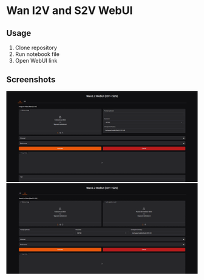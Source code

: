 # Wan I2V and S2V WebUI

## Usage

1. Clone repository
2. Run notebook file
3. Open WebUI link

## Screenshots

![Wan I2V](screenshot-1.png)
![Wan S2V](screenshot-2.png)
